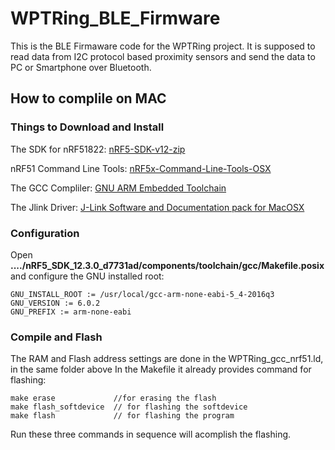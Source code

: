 # WPTRing_BLE_Firmware
This is the BLE Firmaware code for the WPTRing project.
It is supposed to read data from I2C protocol based proximity sensors and send the data to PC or Smartphone over Bluetooth.

## How to complile on MAC
### Things to Download and Install
The SDK for nRF51822: [nRF5-SDK-v12-zip](https://www.nordicsemi.com/eng/Products/Bluetooth-low-energy/nRF51822)

nRF51 Command Line Tools: [nRF5x-Command-Line-Tools-OSX](http://www.nordicsemi.com/eng/Products/Bluetooth-low-energy/nRF51822)

The GCC Compliler: [GNU ARM Embedded Toolchain](https://launchpad.net/gcc-arm-embedded)

The Jlink Driver: [J-Link Software and Documentation pack for MacOSX](https://www.segger.com/downloads/jlink)
### Configuration
Open **..../nRF5_SDK_12.3.0_d7731ad/components/toolchain/gcc/Makefile.posix** 
and configure the GNU installed root:
```
GNU_INSTALL_ROOT := /usr/local/gcc-arm-none-eabi-5_4-2016q3
GNU_VERSION := 6.0.2
GNU_PREFIX := arm-none-eabi
```
### Compile and Flash
The RAM and Flash address settings are done in the WPTRing_gcc_nrf51.ld, in the same folder above
In the Makefile it already provides command for flashing:
```
make erase             //for erasing the flash
make flash_softdevice  // for flashing the softdevice
make flash             // for flashing the program
```
Run these three commands in sequence will acomplish the flashing.
